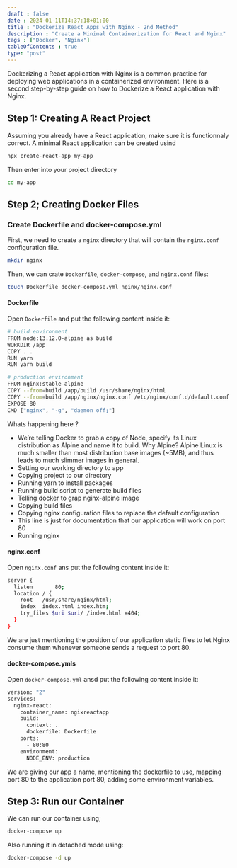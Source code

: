 ```yaml
--- 
draft : false
date : 2024-01-11T14:37:18+01:00
title : "Dockerize React Apps with Nginx - 2nd Method"
description : "Create a Minimal Containerization for React and Nginx"
tags : ["Docker", "Nginx"]
tableOfContents : true
type: "post"
---
```


Dockerizing a React application with Nginx is a common practice for deploying web applications in a containerized environment. Here is a second step-by-step guide on how to Dockerize a React application with Nginx.

## Step 1: Creating A React Project

Assuming you already have a React application, make sure it is functionnaly correct. A minimal React application can be created usind
```bash
npx create-react-app my-app
```
Then enter into your project directory
```bash
cd my-app
```
## Step 2;  Creating Docker Files


### Create Dockerfile and docker-compose.yml

First, we need to create a `nginx` directory that will contain the `nginx.conf` configuration file.
```bash
mkdir nginx
```
Then, we can crate `Dockerfile`, `docker-compose`, and `nginx.conf` files:
```bash 
touch Dockerfile docker-compose.yml nginx/nginx.conf
```

#### Dockerfile

Open `Dockerfile` and put the following content inside it:
```  bash
# build environment
FROM node:13.12.0-alpine as build
WORKDIR /app
COPY . .
RUN yarn
RUN yarn build

# production environment
FROM nginx:stable-alpine
COPY --from=build /app/build /usr/share/nginx/html
COPY --from=build /app/nginx/nginx.conf /etc/nginx/conf.d/default.conf
EXPOSE 80
CMD ["nginx", "-g", "daemon off;"]
```

Whats happening here ?
* We’re telling Docker to grab a copy of Node, specify its Linux distribution as Alpine and name it to build. Why Alpine? Alpine Linux is much smaller than most distribution base images (~5MB), and thus leads to much slimmer images in general.
* Setting our working directory to app
* Copying project to our directory
* Running yarn to install packages
* Running build script to generate build files
* Telling docker to grap nginx-alpine image
* Copying build files
* Copying nginx configuration files to replace the default configuration
* This line is just for documentation that our application will work on port 80
* Running nginx

#### nginx.conf

Open `nginx.conf` ans put the following content inside it:
```bash
server {
  listen       80;
  location / {
    root   /usr/share/nginx/html;
    index  index.html index.htm;
    try_files $uri $uri/ /index.html =404;
  }
}
```
We are just mentioning the position of our application static files to let Nginx consume them whenever someone sends a request to port 80.

#### docker-compose.ymls

Open `docker-compose.yml` ansd put the following content inside it:
```bash
version: "2"
services:
  nginx-react:
    container_name: ngixreactapp
    build:
      context: .
      dockerfile: Dockerfile
    ports:
      - 80:80
    environment:
      NODE_ENV: production
```
We are giving our app a name, mentioning the dockerfile to use, mapping port 80 to the application port 80, adding some environment variables.


## Step 3: Run our Container

We can run our container using;
```bash
docker-compose up
```
Also running it in detached mode using:
```bash
docker-compose -d up
```
